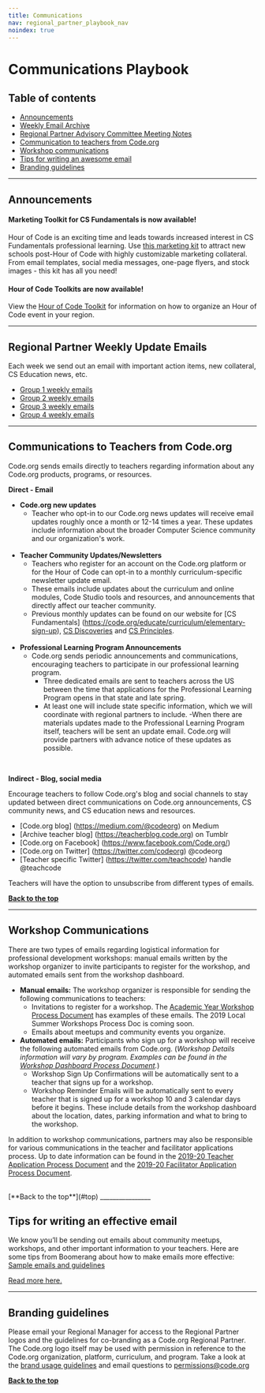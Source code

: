 ```yaml
---
title: Communications
nav: regional_partner_playbook_nav
noindex: true
---
```


# Communications Playbook

## Table of contents

- [Announcements](#announce)
- [Weekly Email Archive](#archive)
- [Regional Partner Advisory Committee Meeting Notes](#adcom)
- [Communication to teachers from Code.org](#code.org)
- [Workshop communications](#workshop)
- [Tips for writing an awesome email](#tips)
- [Branding guidelines](#branding)

________________
<a id="announce"></a>

## Announcements

#### Marketing Toolkit for CS Fundamentals is now available!

Hour of Code is an exciting time and leads towards increased interest in CS Fundamentals professional learning. Use <a href="https://docs.google.com/presentation/d/16RpRhMBbmEDboAKKcNMOcoG71bqQkZq__qrTA6Z-bLQ/edit?usp=sharing" target=_blank>this marketing kit</a> to attract new schools post-Hour of Code with highly customizable marketing collateral. From email templates, social media messages, one-page flyers, and stock images - this kit has all you need!

#### Hour of Code Toolkits are now available!

View the <a href="https://drive.google.com/file/d/1U_xHspO5Js5CNEI0WQlgZPEAaJMRnRvX/view?usp=sharing" target=_blank>Hour of Code Toolkit</a> for information on how to organize an Hour of Code event in your region.

________________
<a id="archive"></a>

## Regional Partner Weekly Update Emails
Each week we send out an email with important action items, new collateral, CS Education news, etc.

- [Group 1 weekly emails](https://docs.google.com/document/d/1suhDTctEfeGnXY4shwWqBmb8dIXZ603RkVfqPuVPbnU/edit?usp=sharing)
- [Group 2 weekly emails](https://docs.google.com/document/d/1Z1gXtCTU5Veih9gAxLw4VsAHeSC4HA_A70O1VWH_ZZI/edit?usp=sharing)
- [Group 3 weekly emails](https://docs.google.com/document/d/1DThTQqcD6Rvvl0KTeH3sRIt-sKkDGlPRzixbe55q4gc/edit)
- [Group 4 weekly emails](https://docs.google.com/document/d/1Xh76Uwz4U7OCEir-7gtwVGyPZHC_-54jMlrVWvNH1IA/edit?usp=sharing)

________________
<a id="code.org"></a>

## Communications to Teachers from Code.org
Code.org sends emails directly to teachers regarding information about any Code.org products, programs, or resources.


**Direct - Email<br/>**

- **Code.org new updates**
	- Teacher who opt-in to our Code.org news updates will receive email updates roughly once a month or 12-14 times a year. These updates include information about the broader Computer Science community and our organization's work. 
<br/><br/>
- **Teacher Community Updates/Newsletters**
	- Teachers who register for an account on the Code.org platform or for the Hour of Code can opt-in to a monthly curriculum-specific newsletter update email. 
	- These emails include updates about the curriculum and online modules, Code Studio tools and resources, and announcements that directly affect our teacher community. 
	- Previous monthly updates can be found on our website for [CS Fundamentals] (https://code.org/educate/curriculum/elementary-sign-up), [CS Discoveries](https://code.org/educate/csd/status_signup) and [CS Principles](https://code.org/educate/csp/CSPStatus_Signup).
<br/><br/>
- **Professional Learning Program Announcements**
	- Code.org sends periodic announcements and communications, encouraging teachers to participate in our professional learning program. 
		- Three dedicated emails are sent to teachers across the US between the time that applications for the Professional Learning Program opens in that state and late spring. 
		- At least one will include state specific information, which we will coordinate with regional partners to include. 
	-When there are materials updates made to the Professional Learning Program itself, teachers will be sent an update email. Code.org will provide partners with advance notice of these updates as possible. 
<br/>

**Indirect - Blog, social media<br/>**

Encourage teachers to follow Code.org's blog and social channels to stay updated between direct communications on Code.org announcements, CS community news, and CS education news and resources. <br/>
- [Code.org blog] (https://medium.com/@codeorg) on Medium
- [Archive teacher blog] (https://teacherblog.code.org) on Tumblr
- [Code.org on Facebook] (https://www.facebook.com/Code.org/)
- [Code.org on Twitter] (https://twitter.com/codeorg) @codeorg
- [Teacher specific Twitter] (https://twitter.com/teachcode) handle @teachcode

Teachers will have the option to unsubscribe from different types of emails. 


[**Back to the top**](#top)
________________

<a id="workshop"></a>

## Workshop Communications

There are two types of emails regarding logistical information for professional development workshops: manual emails written by the workshop organizer to invite participants to register for the workshop, and automated emails sent from the workshop dashboard.

- **Manual emails:** The workshop organizer is responsible for sending the following communications to teachers:
	- Invitations to register for a workshop. The [Academic Year Workshop Process Document](https://docs.google.com/document/d/1sJUI1F7r270k8LYMbLBBZwqQho7xJMc0G-YUrfiRJwM/edit) has examples of these emails. The 2019 Local Summer Workshops Process Doc is coming soon.
	- Emails about meetups and community events you organize.
- **Automated emails:** Participants who sign up for a workshop will receive the following automated emails from Code.org. (*Workshop Details information will vary by program. Examples can be found in the [Workshop Dashboard Process Document](https://docs.google.com/document/d/1FEkjohxBfOkoSjPC0C3EvXztEf-kcocN8uk16WI2tlo/edit).*)
	- Workshop Sign Up Confirmations will be automatically sent to a teacher that signs up for a workshop.
	- Workshop Reminder Emails will be automatically sent to every teacher that is signed up for a workshop 10 and 3 calendar days before it begins. These include details from the workshop dashboard about the location, dates, parking information and what to bring to the workshop.

In addition to workshop communications, partners may also be responsible for various communications in the teacher and facilitator applications process. Up to date information can be found in the [2019-20 Teacher Application Process Document](https://docs.google.com/document/d/1Bx-o1kRCKZxM_prrQqxQH7mXp9jXY0vT_eufgNpkKYM/edit?usp=sharing) and the [2019-20 Facilitator Application Process Document](https://docs.google.com/document/d/1c6wXrVZ0u4yjV1eJg2INzqacvZV71hwfIxWIQHCM9_I/edit).

<br/>
[**Back to the top**](#top)
________________
<a id="tips"></a>

## Tips for writing an effective email
We know you’ll be sending out emails about community meetups, workshops, and other important information to your teachers. Here are some tips from Boomerang about how to make emails more effective:<a href="https://docs.google.com/document/d/1lL8TCh0R2jasKupOp_ELN4TrZo-IhfQUm5RnRyKqHrQ/edit" target=_blank> Sample emails and guidelines</a>

[Read more here.](http://blog.boomerangapp.com/2016/02/7-tips-for-getting-more-responses-to-your-emails-with-data/?utm_medium=email&utm_source=year+in+review&utm_content=CTA)

________________
<a id="branding"></a>

## Branding guidelines
Please email your Regional Manager for access to the Regional Partner logos and the guidelines for co-branding as a Code.org Regional Partner.</br>
The Code.org logo itself may be used with permission in reference to the Code.org organization, platform, curriculum, and program. Take a look at the <a href="https://docs.google.com/document/d/15mnINzIbsNWl4NEAQMHZlExUI0JioRZcLKQgToK8UJk/edit?ts=5d8cd273#" target=_blank>brand usage guidelines</a> and email questions to <permissions@code.org>


[**Back to the top**](#top)
